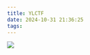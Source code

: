 ```yaml
---
title: YLCTF
date: 2024-10-31 21:36:25
tags: 
---
```


![](https://insey.oss-cn-shenzhen.aliyuncs.com/kin/202410261321057.png)
